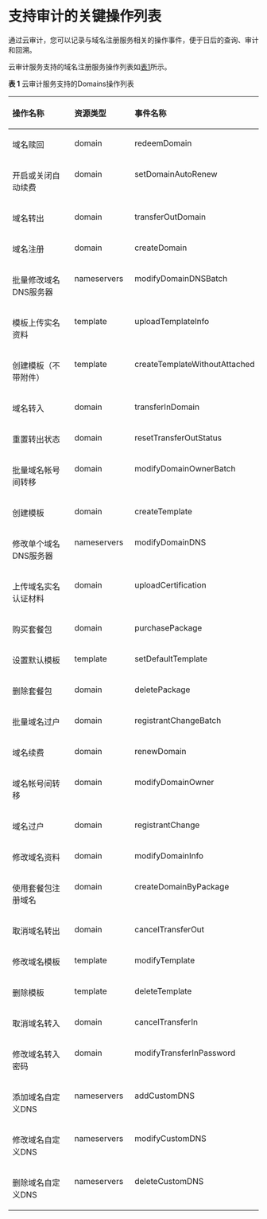 # 支持审计的关键操作列表<a name="domain_ug_380001"></a>

通过云审计，您可以记录与域名注册服务相关的操作事件，便于日后的查询、审计和回溯。

云审计服务支持的域名注册服务操作列表如[表1](#table149110413017)所示。

**表 1**  云审计服务支持的Domains操作列表

<a name="table149110413017"></a>
<table><thead align="left"><tr id="row159216411903"><th class="cellrowborder" valign="top" width="35.23%" id="mcps1.2.4.1.1"><p id="p892144117015"><a name="p892144117015"></a><a name="p892144117015"></a><strong id="b89210411409"><a name="b89210411409"></a><a name="b89210411409"></a>操作名称</strong></p>
</th>
<th class="cellrowborder" valign="top" width="24.97%" id="mcps1.2.4.1.2"><p id="p1194104112010"><a name="p1194104112010"></a><a name="p1194104112010"></a><strong id="b19419411400"><a name="b19419411400"></a><a name="b19419411400"></a>资源类型</strong></p>
</th>
<th class="cellrowborder" valign="top" width="39.800000000000004%" id="mcps1.2.4.1.3"><p id="p11946413018"><a name="p11946413018"></a><a name="p11946413018"></a><strong id="b79614414016"><a name="b79614414016"></a><a name="b79614414016"></a>事件名称</strong></p>
</th>
</tr>
</thead>
<tbody><tr id="row11201911291"><td class="cellrowborder" valign="top" width="35.23%" headers="mcps1.2.4.1.1 "><p id="p122069182911"><a name="p122069182911"></a><a name="p122069182911"></a>域名赎回</p>
</td>
<td class="cellrowborder" valign="top" width="24.97%" headers="mcps1.2.4.1.2 "><p id="p1620169122913"><a name="p1620169122913"></a><a name="p1620169122913"></a>domain</p>
</td>
<td class="cellrowborder" valign="top" width="39.800000000000004%" headers="mcps1.2.4.1.3 "><p id="p620999297"><a name="p620999297"></a><a name="p620999297"></a>redeemDomain</p>
</td>
</tr>
<tr id="row1666991142912"><td class="cellrowborder" valign="top" width="35.23%" headers="mcps1.2.4.1.1 "><p id="p2669161142913"><a name="p2669161142913"></a><a name="p2669161142913"></a>开启或关闭自动续费</p>
</td>
<td class="cellrowborder" valign="top" width="24.97%" headers="mcps1.2.4.1.2 "><p id="p967021114295"><a name="p967021114295"></a><a name="p967021114295"></a>domain</p>
</td>
<td class="cellrowborder" valign="top" width="39.800000000000004%" headers="mcps1.2.4.1.3 "><p id="p9670511122916"><a name="p9670511122916"></a><a name="p9670511122916"></a>setDomainAutoRenew</p>
</td>
</tr>
<tr id="row54211031153019"><td class="cellrowborder" valign="top" width="35.23%" headers="mcps1.2.4.1.1 "><p id="p15421183119302"><a name="p15421183119302"></a><a name="p15421183119302"></a>域名转出</p>
</td>
<td class="cellrowborder" valign="top" width="24.97%" headers="mcps1.2.4.1.2 "><p id="p184211031103013"><a name="p184211031103013"></a><a name="p184211031103013"></a>domain</p>
</td>
<td class="cellrowborder" valign="top" width="39.800000000000004%" headers="mcps1.2.4.1.3 "><p id="p14211531153016"><a name="p14211531153016"></a><a name="p14211531153016"></a>transferOutDomain</p>
</td>
</tr>
<tr id="row1238710349309"><td class="cellrowborder" valign="top" width="35.23%" headers="mcps1.2.4.1.1 "><p id="p18388103473015"><a name="p18388103473015"></a><a name="p18388103473015"></a>域名注册</p>
</td>
<td class="cellrowborder" valign="top" width="24.97%" headers="mcps1.2.4.1.2 "><p id="p2388634173011"><a name="p2388634173011"></a><a name="p2388634173011"></a>domain</p>
</td>
<td class="cellrowborder" valign="top" width="39.800000000000004%" headers="mcps1.2.4.1.3 "><p id="p538815349305"><a name="p538815349305"></a><a name="p538815349305"></a>createDomain</p>
</td>
</tr>
<tr id="row6246182916301"><td class="cellrowborder" valign="top" width="35.23%" headers="mcps1.2.4.1.1 "><p id="p1524614291309"><a name="p1524614291309"></a><a name="p1524614291309"></a>批量修改域名DNS服务器</p>
</td>
<td class="cellrowborder" valign="top" width="24.97%" headers="mcps1.2.4.1.2 "><p id="p1924610297309"><a name="p1924610297309"></a><a name="p1924610297309"></a>nameservers</p>
</td>
<td class="cellrowborder" valign="top" width="39.800000000000004%" headers="mcps1.2.4.1.3 "><p id="p924612915303"><a name="p924612915303"></a><a name="p924612915303"></a>modifyDomainDNSBatch</p>
</td>
</tr>
<tr id="row825420105324"><td class="cellrowborder" valign="top" width="35.23%" headers="mcps1.2.4.1.1 "><p id="p1254101033214"><a name="p1254101033214"></a><a name="p1254101033214"></a>模板上传实名资料</p>
</td>
<td class="cellrowborder" valign="top" width="24.97%" headers="mcps1.2.4.1.2 "><p id="p1255101011326"><a name="p1255101011326"></a><a name="p1255101011326"></a>template</p>
</td>
<td class="cellrowborder" valign="top" width="39.800000000000004%" headers="mcps1.2.4.1.3 "><p id="p142554103328"><a name="p142554103328"></a><a name="p142554103328"></a>uploadTemplateInfo</p>
</td>
</tr>
<tr id="row786541263212"><td class="cellrowborder" valign="top" width="35.23%" headers="mcps1.2.4.1.1 "><p id="p2865912113216"><a name="p2865912113216"></a><a name="p2865912113216"></a>创建模板（不带附件）</p>
</td>
<td class="cellrowborder" valign="top" width="24.97%" headers="mcps1.2.4.1.2 "><p id="p1986514123329"><a name="p1986514123329"></a><a name="p1986514123329"></a>template</p>
</td>
<td class="cellrowborder" valign="top" width="39.800000000000004%" headers="mcps1.2.4.1.3 "><p id="p0865612133217"><a name="p0865612133217"></a><a name="p0865612133217"></a>createTemplateWithoutAttached</p>
</td>
</tr>
<tr id="row7413573326"><td class="cellrowborder" valign="top" width="35.23%" headers="mcps1.2.4.1.1 "><p id="p11413187203214"><a name="p11413187203214"></a><a name="p11413187203214"></a>域名转入</p>
</td>
<td class="cellrowborder" valign="top" width="24.97%" headers="mcps1.2.4.1.2 "><p id="p4413127173217"><a name="p4413127173217"></a><a name="p4413127173217"></a>domain</p>
</td>
<td class="cellrowborder" valign="top" width="39.800000000000004%" headers="mcps1.2.4.1.3 "><p id="p541337123211"><a name="p541337123211"></a><a name="p541337123211"></a>transferInDomain</p>
</td>
</tr>
<tr id="row204855146295"><td class="cellrowborder" valign="top" width="35.23%" headers="mcps1.2.4.1.1 "><p id="p174859149294"><a name="p174859149294"></a><a name="p174859149294"></a>重置转出状态</p>
</td>
<td class="cellrowborder" valign="top" width="24.97%" headers="mcps1.2.4.1.2 "><p id="p4486814152916"><a name="p4486814152916"></a><a name="p4486814152916"></a>domain</p>
</td>
<td class="cellrowborder" valign="top" width="39.800000000000004%" headers="mcps1.2.4.1.3 "><p id="p24861614152917"><a name="p24861614152917"></a><a name="p24861614152917"></a>resetTransferOutStatus</p>
</td>
</tr>
<tr id="row5484734153410"><td class="cellrowborder" valign="top" width="35.23%" headers="mcps1.2.4.1.1 "><p id="p1248419341349"><a name="p1248419341349"></a><a name="p1248419341349"></a>批量域名帐号间转移</p>
</td>
<td class="cellrowborder" valign="top" width="24.97%" headers="mcps1.2.4.1.2 "><p id="p164841834193413"><a name="p164841834193413"></a><a name="p164841834193413"></a>domain</p>
</td>
<td class="cellrowborder" valign="top" width="39.800000000000004%" headers="mcps1.2.4.1.3 "><p id="p548415349342"><a name="p548415349342"></a><a name="p548415349342"></a>modifyDomainOwnerBatch</p>
</td>
</tr>
<tr id="row118563273412"><td class="cellrowborder" valign="top" width="35.23%" headers="mcps1.2.4.1.1 "><p id="p1818553214346"><a name="p1818553214346"></a><a name="p1818553214346"></a>创建模板</p>
</td>
<td class="cellrowborder" valign="top" width="24.97%" headers="mcps1.2.4.1.2 "><p id="p151851932183418"><a name="p151851932183418"></a><a name="p151851932183418"></a>domain</p>
</td>
<td class="cellrowborder" valign="top" width="39.800000000000004%" headers="mcps1.2.4.1.3 "><p id="p6186163263415"><a name="p6186163263415"></a><a name="p6186163263415"></a>createTemplate</p>
</td>
</tr>
<tr id="row193701926193510"><td class="cellrowborder" valign="top" width="35.23%" headers="mcps1.2.4.1.1 "><p id="p2037012267356"><a name="p2037012267356"></a><a name="p2037012267356"></a>修改单个域名DNS服务器</p>
</td>
<td class="cellrowborder" valign="top" width="24.97%" headers="mcps1.2.4.1.2 "><p id="p1370202633518"><a name="p1370202633518"></a><a name="p1370202633518"></a>nameservers</p>
</td>
<td class="cellrowborder" valign="top" width="39.800000000000004%" headers="mcps1.2.4.1.3 "><p id="p10370182643515"><a name="p10370182643515"></a><a name="p10370182643515"></a>modifyDomainDNS</p>
</td>
</tr>
<tr id="row1349362443514"><td class="cellrowborder" valign="top" width="35.23%" headers="mcps1.2.4.1.1 "><p id="p1249322483519"><a name="p1249322483519"></a><a name="p1249322483519"></a>上传域名实名认证材料</p>
</td>
<td class="cellrowborder" valign="top" width="24.97%" headers="mcps1.2.4.1.2 "><p id="p10493924143512"><a name="p10493924143512"></a><a name="p10493924143512"></a>domain</p>
</td>
<td class="cellrowborder" valign="top" width="39.800000000000004%" headers="mcps1.2.4.1.3 "><p id="p1549372463518"><a name="p1549372463518"></a><a name="p1549372463518"></a>uploadCertification</p>
</td>
</tr>
<tr id="row996942115353"><td class="cellrowborder" valign="top" width="35.23%" headers="mcps1.2.4.1.1 "><p id="p16969821203513"><a name="p16969821203513"></a><a name="p16969821203513"></a>购买套餐包</p>
</td>
<td class="cellrowborder" valign="top" width="24.97%" headers="mcps1.2.4.1.2 "><p id="p4969172115352"><a name="p4969172115352"></a><a name="p4969172115352"></a>domain</p>
</td>
<td class="cellrowborder" valign="top" width="39.800000000000004%" headers="mcps1.2.4.1.3 "><p id="p15969142120358"><a name="p15969142120358"></a><a name="p15969142120358"></a>purchasePackage</p>
</td>
</tr>
<tr id="row444819291348"><td class="cellrowborder" valign="top" width="35.23%" headers="mcps1.2.4.1.1 "><p id="p154499290340"><a name="p154499290340"></a><a name="p154499290340"></a>设置默认模板</p>
</td>
<td class="cellrowborder" valign="top" width="24.97%" headers="mcps1.2.4.1.2 "><p id="p1744917295347"><a name="p1744917295347"></a><a name="p1744917295347"></a>template</p>
</td>
<td class="cellrowborder" valign="top" width="39.800000000000004%" headers="mcps1.2.4.1.3 "><p id="p1944972912344"><a name="p1944972912344"></a><a name="p1944972912344"></a>setDefaultTemplate</p>
</td>
</tr>
<tr id="row51023413013"><td class="cellrowborder" valign="top" width="35.23%" headers="mcps1.2.4.1.1 "><p id="p1550155193710"><a name="p1550155193710"></a><a name="p1550155193710"></a>删除套餐包</p>
</td>
<td class="cellrowborder" valign="top" width="24.97%" headers="mcps1.2.4.1.2 "><p id="p105002059378"><a name="p105002059378"></a><a name="p105002059378"></a>domain</p>
</td>
<td class="cellrowborder" valign="top" width="39.800000000000004%" headers="mcps1.2.4.1.3 "><p id="p650055123718"><a name="p650055123718"></a><a name="p650055123718"></a>deletePackage</p>
</td>
</tr>
<tr id="row1102174119011"><td class="cellrowborder" valign="top" width="35.23%" headers="mcps1.2.4.1.1 "><p id="p16499115153715"><a name="p16499115153715"></a><a name="p16499115153715"></a>批量域名过户</p>
</td>
<td class="cellrowborder" valign="top" width="24.97%" headers="mcps1.2.4.1.2 "><p id="p94981051379"><a name="p94981051379"></a><a name="p94981051379"></a>domain</p>
</td>
<td class="cellrowborder" valign="top" width="39.800000000000004%" headers="mcps1.2.4.1.3 "><p id="p6497165133713"><a name="p6497165133713"></a><a name="p6497165133713"></a>registrantChangeBatch</p>
</td>
</tr>
<tr id="row131032411107"><td class="cellrowborder" valign="top" width="35.23%" headers="mcps1.2.4.1.1 "><p id="p44961551377"><a name="p44961551377"></a><a name="p44961551377"></a>域名续费</p>
</td>
<td class="cellrowborder" valign="top" width="24.97%" headers="mcps1.2.4.1.2 "><p id="p94954517375"><a name="p94954517375"></a><a name="p94954517375"></a>domain</p>
</td>
<td class="cellrowborder" valign="top" width="39.800000000000004%" headers="mcps1.2.4.1.3 "><p id="p104941557378"><a name="p104941557378"></a><a name="p104941557378"></a>renewDomain</p>
</td>
</tr>
<tr id="row132454912389"><td class="cellrowborder" valign="top" width="35.23%" headers="mcps1.2.4.1.1 "><p id="p549325173714"><a name="p549325173714"></a><a name="p549325173714"></a>域名帐号间转移</p>
</td>
<td class="cellrowborder" valign="top" width="24.97%" headers="mcps1.2.4.1.2 "><p id="p1749320517376"><a name="p1749320517376"></a><a name="p1749320517376"></a>domain</p>
</td>
<td class="cellrowborder" valign="top" width="39.800000000000004%" headers="mcps1.2.4.1.3 "><p id="p1549210515375"><a name="p1549210515375"></a><a name="p1549210515375"></a>modifyDomainOwner</p>
</td>
</tr>
<tr id="row114172418114"><td class="cellrowborder" valign="top" width="35.23%" headers="mcps1.2.4.1.1 "><p id="p1149213512374"><a name="p1149213512374"></a><a name="p1149213512374"></a>域名过户</p>
</td>
<td class="cellrowborder" valign="top" width="24.97%" headers="mcps1.2.4.1.2 "><p id="p1549119516373"><a name="p1549119516373"></a><a name="p1549119516373"></a>domain</p>
</td>
<td class="cellrowborder" valign="top" width="39.800000000000004%" headers="mcps1.2.4.1.3 "><p id="p184908533711"><a name="p184908533711"></a><a name="p184908533711"></a>registrantChange</p>
</td>
</tr>
<tr id="row04621021515"><td class="cellrowborder" valign="top" width="35.23%" headers="mcps1.2.4.1.1 "><p id="p144904513718"><a name="p144904513718"></a><a name="p144904513718"></a>修改域名资料</p>
</td>
<td class="cellrowborder" valign="top" width="24.97%" headers="mcps1.2.4.1.2 "><p id="p94891351374"><a name="p94891351374"></a><a name="p94891351374"></a>domain</p>
</td>
<td class="cellrowborder" valign="top" width="39.800000000000004%" headers="mcps1.2.4.1.3 "><p id="p104886511379"><a name="p104886511379"></a><a name="p104886511379"></a>modifyDomainInfo</p>
</td>
</tr>
<tr id="row136511450164219"><td class="cellrowborder" valign="top" width="35.23%" headers="mcps1.2.4.1.1 "><p id="p13487451373"><a name="p13487451373"></a><a name="p13487451373"></a>使用套餐包注册域名</p>
</td>
<td class="cellrowborder" valign="top" width="24.97%" headers="mcps1.2.4.1.2 "><p id="p4487185103713"><a name="p4487185103713"></a><a name="p4487185103713"></a>domain</p>
</td>
<td class="cellrowborder" valign="top" width="39.800000000000004%" headers="mcps1.2.4.1.3 "><p id="p748610583710"><a name="p748610583710"></a><a name="p748610583710"></a>createDomainByPackage</p>
</td>
</tr>
<tr id="row535695817424"><td class="cellrowborder" valign="top" width="35.23%" headers="mcps1.2.4.1.1 "><p id="p1248514563718"><a name="p1248514563718"></a><a name="p1248514563718"></a>取消域名转出</p>
</td>
<td class="cellrowborder" valign="top" width="24.97%" headers="mcps1.2.4.1.2 "><p id="p184845514375"><a name="p184845514375"></a><a name="p184845514375"></a>domain</p>
</td>
<td class="cellrowborder" valign="top" width="39.800000000000004%" headers="mcps1.2.4.1.3 "><p id="p2048319543716"><a name="p2048319543716"></a><a name="p2048319543716"></a>cancelTransferOut</p>
</td>
</tr>
<tr id="row1886710019435"><td class="cellrowborder" valign="top" width="35.23%" headers="mcps1.2.4.1.1 "><p id="p848214520370"><a name="p848214520370"></a><a name="p848214520370"></a>修改域名模板</p>
</td>
<td class="cellrowborder" valign="top" width="24.97%" headers="mcps1.2.4.1.2 "><p id="p17481850379"><a name="p17481850379"></a><a name="p17481850379"></a>template</p>
</td>
<td class="cellrowborder" valign="top" width="39.800000000000004%" headers="mcps1.2.4.1.3 "><p id="p94543573718"><a name="p94543573718"></a><a name="p94543573718"></a>modifyTemplate</p>
</td>
</tr>
<tr id="row910416414014"><td class="cellrowborder" valign="top" width="35.23%" headers="mcps1.2.4.1.1 "><p id="p15870141019372"><a name="p15870141019372"></a><a name="p15870141019372"></a>删除模板</p>
</td>
<td class="cellrowborder" valign="top" width="24.97%" headers="mcps1.2.4.1.2 "><p id="p13869101015371"><a name="p13869101015371"></a><a name="p13869101015371"></a>template</p>
</td>
<td class="cellrowborder" valign="top" width="39.800000000000004%" headers="mcps1.2.4.1.3 "><p id="p17869111003710"><a name="p17869111003710"></a><a name="p17869111003710"></a>deleteTemplate</p>
</td>
</tr>
<tr id="row1010716411403"><td class="cellrowborder" valign="top" width="35.23%" headers="mcps1.2.4.1.1 "><p id="p12868210193717"><a name="p12868210193717"></a><a name="p12868210193717"></a>取消域名转入</p>
</td>
<td class="cellrowborder" valign="top" width="24.97%" headers="mcps1.2.4.1.2 "><p id="p20868710103715"><a name="p20868710103715"></a><a name="p20868710103715"></a>domain</p>
</td>
<td class="cellrowborder" valign="top" width="39.800000000000004%" headers="mcps1.2.4.1.3 "><p id="p168677107376"><a name="p168677107376"></a><a name="p168677107376"></a>cancelTransferIn</p>
</td>
</tr>
<tr id="row611294117013"><td class="cellrowborder" valign="top" width="35.23%" headers="mcps1.2.4.1.1 "><p id="p118677106372"><a name="p118677106372"></a><a name="p118677106372"></a>修改域名转入密码</p>
</td>
<td class="cellrowborder" valign="top" width="24.97%" headers="mcps1.2.4.1.2 "><p id="p118671110203715"><a name="p118671110203715"></a><a name="p118671110203715"></a>domain</p>
</td>
<td class="cellrowborder" valign="top" width="39.800000000000004%" headers="mcps1.2.4.1.3 "><p id="p1686641073711"><a name="p1686641073711"></a><a name="p1686641073711"></a>modifyTransferInPassword</p>
</td>
</tr>
<tr id="row1175142641918"><td class="cellrowborder" valign="top" width="35.23%" headers="mcps1.2.4.1.1 "><p id="p5866201015373"><a name="p5866201015373"></a><a name="p5866201015373"></a>添加域名自定义DNS</p>
</td>
<td class="cellrowborder" valign="top" width="24.97%" headers="mcps1.2.4.1.2 "><p id="p1986510101378"><a name="p1986510101378"></a><a name="p1986510101378"></a>nameservers</p>
</td>
<td class="cellrowborder" valign="top" width="39.800000000000004%" headers="mcps1.2.4.1.3 "><p id="p18655105378"><a name="p18655105378"></a><a name="p18655105378"></a>addCustomDNS</p>
</td>
</tr>
<tr id="row198653251585"><td class="cellrowborder" valign="top" width="35.23%" headers="mcps1.2.4.1.1 "><p id="p18865151017371"><a name="p18865151017371"></a><a name="p18865151017371"></a>修改域名自定义DNS</p>
</td>
<td class="cellrowborder" valign="top" width="24.97%" headers="mcps1.2.4.1.2 "><p id="p6864101073716"><a name="p6864101073716"></a><a name="p6864101073716"></a>nameservers</p>
</td>
<td class="cellrowborder" valign="top" width="39.800000000000004%" headers="mcps1.2.4.1.3 "><p id="p186411011370"><a name="p186411011370"></a><a name="p186411011370"></a>modifyCustomDNS</p>
</td>
</tr>
<tr id="row131130416012"><td class="cellrowborder" valign="top" width="35.23%" headers="mcps1.2.4.1.1 "><p id="p1786451018375"><a name="p1786451018375"></a><a name="p1786451018375"></a>删除域名自定义DNS</p>
</td>
<td class="cellrowborder" valign="top" width="24.97%" headers="mcps1.2.4.1.2 "><p id="p3863110123719"><a name="p3863110123719"></a><a name="p3863110123719"></a>nameservers</p>
</td>
<td class="cellrowborder" valign="top" width="39.800000000000004%" headers="mcps1.2.4.1.3 "><p id="p3863151003712"><a name="p3863151003712"></a><a name="p3863151003712"></a>deleteCustomDNS</p>
</td>
</tr>
</tbody>
</table>

